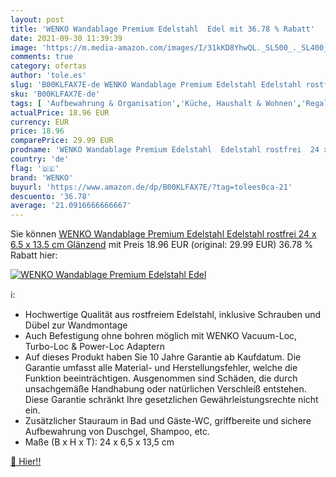 ```yaml
---
layout: post
title: 'WENKO Wandablage Premium Edelstahl  Edel mit 36.78 % Rabatt'
date: 2021-09-30 11:39:39
image: 'https://m.media-amazon.com/images/I/31kKD8YhwQL._SL500_._SL400_.jpg'
comments: true
category: ofertas
author: 'tole.es'
slug: 'B00KLFAX7E-de WENKO Wandablage Premium Edelstahl Edelstahl rostfrei 24 x...'
sku: 'B00KLFAX7E-de'
tags: [ 'Aufbewahrung & Organisation','Küche, Haushalt & Wohnen','Regale & Ablagen','wenko', ]
actualPrice: 18.96 EUR
currency: EUR
price: 18.96
comparePrice: 29.99 EUR
prodname: 'WENKO Wandablage Premium Edelstahl  Edelstahl rostfrei  24 x 6.5 x 13.5 cm  Glänzend'
country: 'de'
flag: '🇩🇪'
brand: 'WENKO'
buyurl: 'https://www.amazon.de/dp/B00KLFAX7E/?tag=tolees0ca-21'
descuento: '36.78'
average: '21.0916666666667'
---
```


Sie können [WENKO Wandablage Premium Edelstahl  Edelstahl rostfrei  24 x 6.5 x 13.5 cm  Glänzend](https://www.amazon.de/dp/B00KLFAX7E/?tag=tolees0ca-21) mit Preis 18.96 EUR (original: 29.99 EUR) 36.78 % Rabatt hier:

[![WENKO Wandablage Premium Edelstahl  Edel](https://m.media-amazon.com/images/I/31kKD8YhwQL._SL500_._SL400_.jpg)](https://www.amazon.de/dp/B00KLFAX7E/?tag=tolees0ca-21)

ℹ️:

- Hochwertige Qualität aus rostfreiem Edelstahl, inklusive Schrauben und Dübel zur Wandmontage
- Auch Befestigung ohne bohren möglich mit WENKO Vacuum-Loc, Turbo-Loc & Power-Loc Adaptern
- Auf dieses Produkt haben Sie 10 Jahre Garantie ab Kaufdatum. Die Garantie umfasst alle Material- und Herstellungsfehler, welche die Funktion beeinträchtigen. Ausgenommen sind Schäden, die durch unsachgemäße Handhabung oder natürlichen Verschleiß entstehen. Diese Garantie schränkt Ihre gesetzlichen Gewährleistungsrechte nicht ein.
- Zusätzlicher Stauraum in Bad und Gäste-WC, griffbereite und sichere Aufbewahrung von Duschgel, Shampoo, etc.
- Maße (B x H x T): 24 x 6,5 x 13,5 cm

[🛒 Hier!!](https://www.amazon.de/dp/B00KLFAX7E/?tag=tolees0ca-21)
